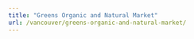 ```yaml
---
title: "Greens Organic and Natural Market"
url: /vancouver/greens-organic-and-natural-market/
---
```

